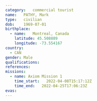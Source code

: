 ```yaml
---
category:	commercial tourist
name:	PATHY, Mark
type:	civilian
dob:	1969-07-01
birthplace:
  - name:	Montreal, Canada
    latitude: 45.508889
    longitude: -73.554167
country:
  - CAN
gender:	Male
qualifications:
references:
missions:
  - name: Axiom Mission 1
    time_start:   2022-04-08T15:17:12Z
    time_end:   2022-04-25T17:06:23Z
evas:
---
```

